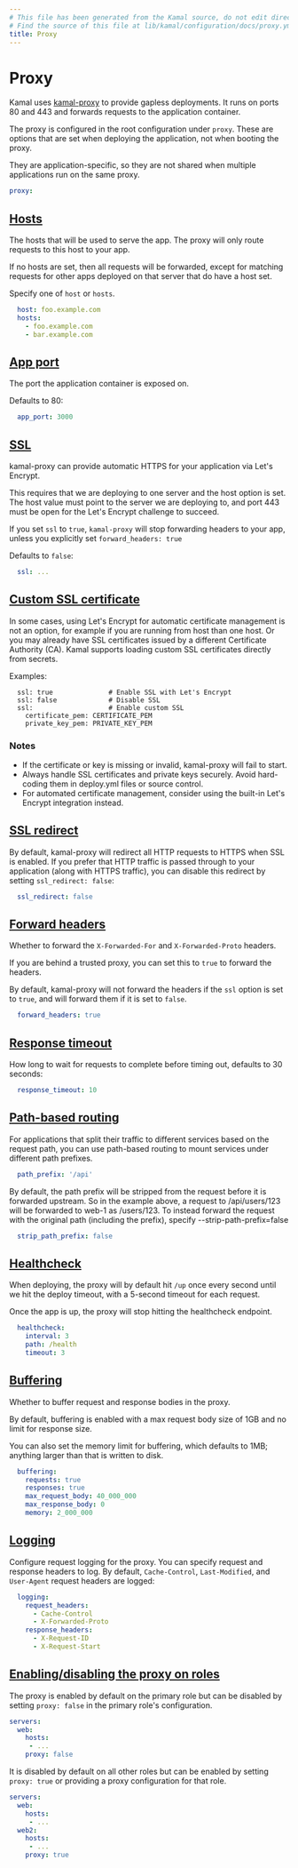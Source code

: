 ```yaml
---
# This file has been generated from the Kamal source, do not edit directly.
# Find the source of this file at lib/kamal/configuration/docs/proxy.yml in the Kamal repository.
title: Proxy
---
```


# Proxy

Kamal uses [kamal-proxy](https://github.com/basecamp/kamal-proxy) to provide
gapless deployments. It runs on ports 80 and 443 and forwards requests to the
application container.

The proxy is configured in the root configuration under `proxy`. These are
options that are set when deploying the application, not when booting the proxy.

They are application-specific, so they are not shared when multiple applications
run on the same proxy.


```yaml
proxy:
```

## [Hosts](#hosts)

The hosts that will be used to serve the app. The proxy will only route requests
to this host to your app.

If no hosts are set, then all requests will be forwarded, except for matching
requests for other apps deployed on that server that do have a host set.

Specify one of `host` or `hosts`.

```yaml
  host: foo.example.com
  hosts:
    - foo.example.com
    - bar.example.com
```

## [App port](#app-port)

The port the application container is exposed on.

Defaults to 80:

```yaml
  app_port: 3000
```

## [SSL](#ssl)

kamal-proxy can provide automatic HTTPS for your application via Let's Encrypt.

This requires that we are deploying to one server and the host option is set.
The host value must point to the server we are deploying to, and port 443 must be
open for the Let's Encrypt challenge to succeed.

If you set `ssl` to `true`, `kamal-proxy` will stop forwarding headers to your app,
unless you explicitly set `forward_headers: true`

Defaults to `false`:

```yaml
  ssl: ...
```

## [Custom SSL certificate](#custom-ssl-certificate)

In some cases, using Let's Encrypt for automatic certificate management is not an
option, for example if you are running from host than one host. Or you may already
have SSL certificates issued by a different Certificate Authority (CA).
Kamal supports loading custom SSL certificates directly from secrets.

Examples:
```
  ssl: true              # Enable SSL with Let's Encrypt
  ssl: false             # Disable SSL
  ssl:                   # Enable custom SSL
    certificate_pem: CERTIFICATE_PEM
    private_key_pem: PRIVATE_KEY_PEM
```

### Notes
- If the certificate or key is missing or invalid, kamal-proxy will fail to start.
- Always handle SSL certificates and private keys securely. Avoid hard-coding them in deploy.yml files or source control.
- For automated certificate management, consider using the built-in Let's Encrypt integration instead.

## [SSL redirect](#ssl-redirect)

By default, kamal-proxy will redirect all HTTP requests to HTTPS when SSL is enabled.
If you prefer that HTTP traffic is passed through to your application (along with
HTTPS traffic), you can disable this redirect by setting `ssl_redirect: false`:

```yaml
  ssl_redirect: false
```

## [Forward headers](#forward-headers)

Whether to forward the `X-Forwarded-For` and `X-Forwarded-Proto` headers.

If you are behind a trusted proxy, you can set this to `true` to forward the headers.

By default, kamal-proxy will not forward the headers if the `ssl` option is set to `true`, and
will forward them if it is set to `false`.

```yaml
  forward_headers: true
```

## [Response timeout](#response-timeout)

How long to wait for requests to complete before timing out, defaults to 30 seconds:

```yaml
  response_timeout: 10
```

## [Path-based routing](#path-based-routing)

For applications that split their traffic to different services based on the request path,
you can use path-based routing to mount services under different path prefixes.

```yaml
  path_prefix: '/api'
```

By default, the path prefix will be stripped from the request before it is forwarded upstream.
So in the example above, a request to /api/users/123 will be forwarded to web-1 as /users/123.
To instead forward the request with the original path (including the prefix),
specify --strip-path-prefix=false

```yaml
  strip_path_prefix: false
```

## [Healthcheck](#healthcheck)

When deploying, the proxy will by default hit `/up` once every second until we hit
the deploy timeout, with a 5-second timeout for each request.

Once the app is up, the proxy will stop hitting the healthcheck endpoint.

```yaml
  healthcheck:
    interval: 3
    path: /health
    timeout: 3
```

## [Buffering](#buffering)

Whether to buffer request and response bodies in the proxy.

By default, buffering is enabled with a max request body size of 1GB and no limit
for response size.

You can also set the memory limit for buffering, which defaults to 1MB; anything
larger than that is written to disk.

```yaml
  buffering:
    requests: true
    responses: true
    max_request_body: 40_000_000
    max_response_body: 0
    memory: 2_000_000
```

## [Logging](#logging)

Configure request logging for the proxy.
You can specify request and response headers to log.
By default, `Cache-Control`, `Last-Modified`, and `User-Agent` request headers are logged:

```yaml
  logging:
    request_headers:
      - Cache-Control
      - X-Forwarded-Proto
    response_headers:
      - X-Request-ID
      - X-Request-Start
```

## [Enabling/disabling the proxy on roles](#enabling/disabling-the-proxy-on-roles)

The proxy is enabled by default on the primary role but can be disabled by
setting `proxy: false` in the primary role's configuration.

```yaml
servers:
  web:
    hosts:
     - ...
    proxy: false
```

It is disabled by default on all other roles but can be enabled by setting
`proxy: true` or providing a proxy configuration for that role.

```yaml
servers:
  web:
    hosts:
     - ...
  web2:
    hosts:
     - ...
    proxy: true
```
